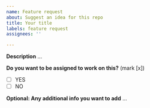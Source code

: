 ```yaml
---
name: Feature request
about: Suggest an idea for this repo
title: Your title
labels: feature request
assignees: ''

---
```


**Description**
...

**Do you want to be assigned to work on this?**
(mark [x])
- [ ] YES
- [ ] NO

**Optional: Any additional info you want to add**
...
